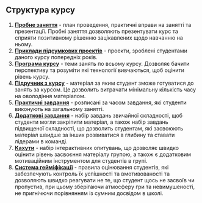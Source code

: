 ## Структура курсу
1. <a href = 'https://github.com/mikh-maksi/goiteens-courses/tree/main/frontend/frontend-probe'>**Пробне заняття**</a> - план проведення, практичні вправи на занятті та презентації. Пробні заняття дозволяють презентувати курс та сприяти позитивному рішенню зацікавлених щодо навчанню на ньому.
2. <a href = 'https://github.com/mikh-maksi/goiteens-courses/tree/main/frontend/frontend-projects'>**Приклади підсумкових проектів**</a> - проекти, зроблені студентами даного курсу попередніх років.
3. <a href = 'https://github.com/mikh-maksi/goiteens-courses/tree/main/frontend/frontend-program'>**Програма курсу**</a> - теми занять по всьому курсу. Дозволяє бачити перспективу та розуміти які технології вивчаються, щоб оцінити рівень курсу.
4. <a href = 'https://github.com/mikh-maksi/goiteens-courses/tree/main/frontend/frontend-textbook'>**Підручник з курсу**</a> - матеріал за яким студент зможе готуватися до занять за курсом. Це дозволить витрачати мінімальну кількість часу на оволодіння матеріалом.
5. <a href = 'https://github.com/mikh-maksi/goiteens-courses/tree/main/frontend/frontend-tasks'>**Практичні завдання**</a> - розписані за часом завдання, які студенти виконують на загальному занятті.
6. <a href = 'https://github.com/mikh-maksi/goiteens-courses/tree/main/frontend/frontend-additionaltasks'>**Додаткові завдання**</a> - набір завдань звичайної складності, щоб студенти могли закріпити матеріал, а також набір завдань підвищеної складності, що дозволить студентам, які засвоюють матеріал швидше за інших розвиватися в глибину та ставати лідерами в команді.
7. <a href = 'https://github.com/mikh-maksi/goiteens-courses/tree/main/frontend/frontend-kahoots'>**Кахути**</a> - набір інтерактивних опитувань, що дозволяє швидко оцінити рівень засвоєння матеріалу групою, а також є додатковим мотиваційним інструментом для студентів в групі.
8. <a href = 'https://github.com/mikh-maksi/goiteens-courses/tree/main/frontend/frontend-gamefication'>**Система гейміфікації**</a> - правила оцінювання студентів, які забезпечують контроль їх успішності та вмотивованості та дозволяють швидко реагувати не те, що студент щось не засвоїв чи пропустив, при цьому зберігаючи атмосферу гри та невимушеності, не пригнічючи порівнянням із сумним досвідом в школі.